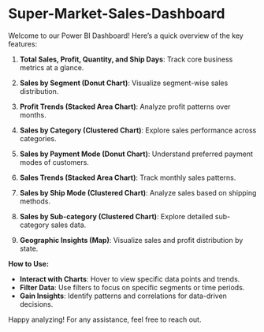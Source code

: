 # Super-Market-Sales-Dashboard

Welcome to our Power BI Dashboard! Here’s a quick overview of the key features:

1. **Total Sales, Profit, Quantity, and Ship Days**: Track core business metrics at a glance.

2. **Sales by Segment (Donut Chart)**: Visualize segment-wise sales distribution.

3. **Profit Trends (Stacked Area Chart)**: Analyze profit patterns over months.

4. **Sales by Category (Clustered Chart)**: Explore sales performance across categories.

5. **Sales by Payment Mode (Donut Chart)**: Understand preferred payment modes of customers.

6. **Sales Trends (Stacked Area Chart)**: Track monthly sales patterns.

7. **Sales by Ship Mode (Clustered Chart)**: Analyze sales based on shipping methods.

8. **Sales by Sub-category (Clustered Chart)**: Explore detailed sub-category sales data.

9. **Geographic Insights (Map)**: Visualize sales and profit distribution by state.

**How to Use:**
- **Interact with Charts**: Hover to view specific data points and trends.
- **Filter Data**: Use filters to focus on specific segments or time periods.
- **Gain Insights**: Identify patterns and correlations for data-driven decisions.

Happy analyzing! For any assistance, feel free to reach out.
